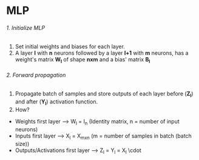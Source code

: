 # MLP

###### 1. Initialize MLP

1. Set initial weights and biases for each layer.
2. A layer **l** with **n** neurons followed by a layer **l+1** with **m** neurons, has a weight's matrix **W<sub>l</sub>** of shape **nxm** and a bias' matrix **B<sub>l</sub>**

###### 2. Forward propagation

1. Propagate batch of samples and store outputs of each layer before (**Z<sub>l</sub>**) and after (**Y<sub>l</sub>**) activation function. 
2. How?
* Weights first layer --> W<sub>l</sub> = I<sub>n</sub> (Identity matrix, n = number of input neurons)
* Inputs first layer --> X<sub>l</sub> = X<sub>mxn</sub> (m = number of samples in batch (batch size))
* Outputs/Activations first layer --> Z<sub>l</sub> = Y<sub>l</sub> = X<sub>l</sub> \cdot 

